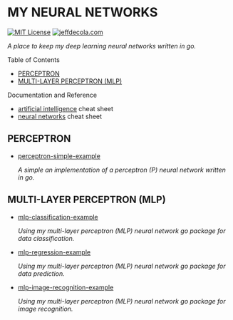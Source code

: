 # MY NEURAL NETWORKS

[![MIT License](https://img.shields.io/:license-mit-blue.svg)](https://jeffdecola.mit-license.org)
[![jeffdecola.com](https://img.shields.io/badge/website-jeffdecola.com-blue)](https://jeffdecola.com)

_A place to keep my deep learning neural networks written in go._

Table of Contents

* [PERCEPTRON](https://github.com/JeffDeCola/my-neural-networks#perceptron)
* [MULTI-LAYER PERCEPTRON (MLP)](https://github.com/JeffDeCola/my-neural-networks#multi-layer-perceptron-mlp)

Documentation and Reference

* [artificial intelligence](https://github.com/JeffDeCola/my-cheat-sheets/tree/master/software/development/software-architectures/artificial-intelligence/artificial-intelligence-cheat-sheet)
  cheat sheet
* [neural networks](https://github.com/JeffDeCola/my-cheat-sheets/blob/master/software/development/software-architectures/artificial-intelligence/artificial-intelligence-cheat-sheet/neural-networks.md)
  cheat sheet

## PERCEPTRON

* [perceptron-simple-example](https://github.com/JeffDeCola/my-neural-networks/tree/main/perceptron-simple-example)

  _A simple an implementation of a perceptron (P) neural network
  written in go._

## MULTI-LAYER PERCEPTRON (MLP)

* [mlp-classification-example](https://github.com/JeffDeCola/my-neural-networks/mlp-classification-example)

  _Using my multi-layer perceptron (MLP) neural network go package for
  data classification._

* [mlp-regression-example](https://github.com/JeffDeCola/my-neural-networks/mlp-regression-example)

  _Using my multi-layer perceptron (MLP) neural network go package for
  data prediction._

* [mlp-image-recognition-example](https://github.com/JeffDeCola/my-neural-networks/mlp-image-recognition-example)

  _Using my multi-layer perceptron (MLP) neural network go package for
  image recognition._
